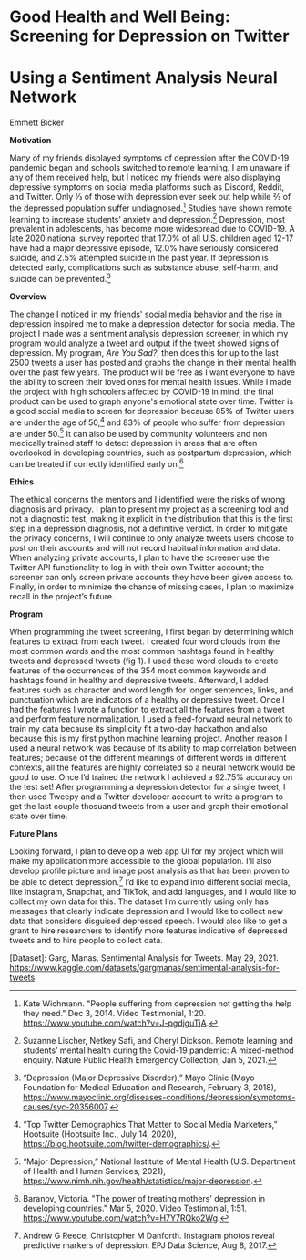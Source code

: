 # Good Health and Well Being: Screening for Depression on Twitter
# Using a Sentiment Analysis Neural Network

 Emmett Bicker


**Motivation**

Many of my friends displayed symptoms of depression after the COVID-19 pandemic began and schools switched to remote learning. I am unaware if any of them received help, but I noticed my friends were also displaying depressive symptoms on social media platforms such as Discord, Reddit, and Twitter. Only ⅓ of those with depression ever seek out help while ⅔ of the depressed population suffer undiagnosed.[^1] Studies have shown remote learning to increase students’ anxiety and depression.[^2] Depression, most prevalent in adolescents, has become more widespread due to COVID-19. A late 2020 national survey reported that 17.0% of all U.S. children aged 12-17 have had a major depressive episode, 12.0% have seriously considered suicide, and 2.5% attempted suicide in the past year. If depression is detected early, complications such as substance abuse, self-harm, and suicide can be prevented.[^3]

**Overview**

The change I noticed in my friends' social media behavior and the rise in depression inspired me to make a depression detector for social media. The project I made was a sentiment analysis depression screener, in which my program would analyze a tweet and output if the tweet showed signs of depression. My program, *Are You Sad?*, then does this for up to the last 2500 tweets a user has posted and graphs the change in their mental health over the past few years. The product will be free as I want everyone to have the ability to screen their loved ones for mental health issues. While I made the project with high schoolers affected by COVID-19 in mind, the final product can be used to graph anyone's emotional state over time. Twitter is a good social media to screen for depression because 85% of Twitter users are under the age of 50,[^4] and 83% of people who suffer from depression are under 50.[^5] It can also be used by community volunteers and non medically trained staff to detect depression in areas that are often overlooked in developing countries, such as postpartum depression, which can be treated if correctly identified early on.[^6]

**Ethics**

The ethical concerns the mentors and I identified were the risks of wrong diagnosis and privacy. I plan to present my project as a screening tool and not a diagnostic test, making it explicit in the distribution that this is the first step in a depression diagnosis, not a definitive verdict. In order to mitigate the privacy concerns, I will continue to only analyze tweets users choose to post on their accounts and will not record habitual information and data. When analyzing private accounts, I plan to have the screener use the Twitter API functionality to log in with their own Twitter account; the screener can only screen private accounts they have been given access to. Finally, in order to minimize the chance of missing cases, I plan to maximize recall in the project’s future.

**Program**

When programming the tweet screening, I first began by determining which features to extract from each tweet. I created four word clouds from the most common words and the most common hashtags found in healthy tweets and depressed tweets (fig 1). I used these word clouds to create features of the occurrences of the 354 most common keywords and hashtags found in healthy and depressive tweets. Afterward, I added features such as character and word length for longer sentences, links, and punctuation which are indicators of a healthy or depressive tweet. Once I had the features I wrote a function to extract all the features from a tweet and perform feature normalization.
    I used a feed-forward neural network to train my data because its simplicity fit a two-day hackathon and also because this is my first python machine learning project. Another reason I used a neural network was because of its ability to map correlation between features; because of the different meanings of different words in different contexts, all the features are highly correlated so a neural network would be good to use. Once I’d trained the network I achieved a 92.75% accuracy on the test set! After programming a depression detector for a single tweet, I then used Tweepy and a Twitter developer account to write a program to get the last couple thosuand tweets from a user and graph their emotional state over time.
  
**Future Plans**

Looking forward, I plan to develop a web app UI for my project which will make my application more accessible to the global population. I’ll also develop profile picture and image post analysis as that has been proven to be able to detect depression.[^7] I’d like to expand into different social media, like Instagram, Snapchat, and TikTok, and add languages, and I would like to collect my own data for this. The dataset I’m currently using only has messages that clearly indicate depression and I would like to collect new data that considers disguised depressed speech. I would also like to get a grant to hire researchers to identify more features indicative of depressed tweets and to hire people to collect data.

[^1]: Kate Wichmann. "People suffering from depression not getting the help they need." Dec 3, 2014. Video Testimonial, 1:20. https://www.youtube.com/watch?v=J-pgdjguTjA. 

[^2]: Suzanne Lischer, Netkey Safi, and Cheryl Dickson. Remote learning and students’ mental health during the Covid-19 pandemic: A mixed-method enquiry. Nature Public Health Emergency Collection, Jan 5, 2021.

[^3]:“Depression (Major Depressive Disorder),” Mayo Clinic (Mayo Foundation for Medical Education and Research, February 3, 2018), https://www.mayoclinic.org/diseases-conditions/depression/symptoms-causes/syc-20356007. 

[^4]: “Top Twitter Demographics That Matter to Social Media Marketers,” Hootsuite (Hootsuite Inc., July 14, 2020), https://blog.hootsuite.com/twitter-demographics/. 

[^5]: “Major Depression,” National Institute of Mental Health (U.S. Department of Health and Human Services, 2021), https://www.nimh.nih.gov/health/statistics/major-depression. 

[^6]: Baranov, Victoria. "The power of treating mothers' depression in developing countries." Mar 5, 2020. Video Testimonial, 1:51. https://www.youtube.com/watch?v=H7Y7RQko2Wg. 

[^7]: Andrew G Reece, Christopher M Danforth. Instagram photos reveal predictive markers of depression. EPJ Data Science, Aug 8, 2017.

[Dataset]: Garg, Manas. Sentimental Analysis for Tweets. May 29, 2021. https://www.kaggle.com/datasets/gargmanas/sentimental-analysis-for-tweets. 


